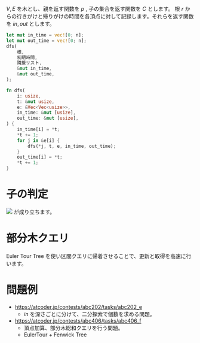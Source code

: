 $V, E$ を木とし、親を返す関数を $p$ , 子の集合を返す関数を $C$ とします。 
根 $r$ からの行きがけと帰りがけの時間を各頂点に対して記録します。それらを返す関数を $in, out$ とします。
```Rust
let mut in_time = vec![0; n];
let mut out_time = vec![0; n];
dfs(
	根,
	初期時間,
	隣接リスト,
	&mut in_time,
	&mut out_time,
);

fn dfs(
    i: usize,
    t: &mut usize,
    e: &Vec<Vec<usize>>,
    in_time: &mut [usize],
    out_time: &mut [usize],
) {
    in_time[i] = *t;
    *t += 1;
    for j in &e[i] {
        dfs(*j, t, e, in_time, out_time);
    }
    out_time[i] = *t;
    *t += 1;
}
```

# 子の判定

<img src="https://latex.codecogs.com/svg.image?\bg{white}v\in&space;C(u)\iff&space;in(u)<in(v)<out(v)<out(u)">
が成り立ちます。

# 部分木クエリ
Euler Tour Tree を使い区間クエリに帰着させることで、更新と取得を高速に行います。

# 問題例
- https://atcoder.jp/contests/abc202/tasks/abc202_e
	- $in$ を深さごとに分けて、二分探索で個数を求める問題。
- https://atcoder.jp/contests/abc406/tasks/abc406_f
	- 頂点加算、部分木総和クエリを行う問題。
	- EulerTour + Fenwick Tree